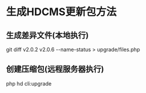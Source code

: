 # 生成HDCMS更新包方法

## 生成差异文件(本地执行)
git diff v2.0.2 v2.0.6 --name-status > upgrade/files.php

## 创建压缩包(远程服务器执行)
php hd cli:upgrade
